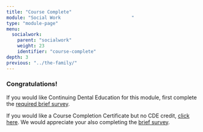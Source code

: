 ```yaml
---
title: "Course Complete"
module: "Social Work                          "
type: "module-page"
menu:
  socialwork:
    parent: "socialwork"
    weight: 23
    identifier: "course-complete"
depth: 3
previous: "../the-family/"
---
```

<div class="pageblock"><h3>Congratulations!</h3><div class="maintext"><p>If you would like Continuing Dental Education for this module, first complete the  <a href="http://match.ccnmtl.columbia.edu/module_one/socialwork/ce-credit/">required brief survey</a>.</p>
<p>If you would like a Course Completion Certificate but no CDE credit, <a href="https://www1.columbia.edu/sec/ccnmtl/remote/static/match/pdf/MATCH_Completion_Certificate.pdf" target="blank">click here</a>. We would appreciate your also completing the <a href="http://match.ccnmtl.columbia.edu/module_one/socialwork/ce-credit/">brief survey</a>.</p>
</div>
</div>